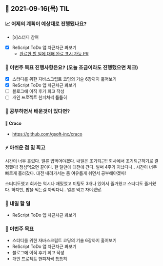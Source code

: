 ## 📆 2021-09-16(목) TIL

### 📈 어제의 계획이 예상대로 진행됐나요?
- [x]스터디 참여
- [x] ReScript ToDo 앱 차근차근 봐보기
  - [완료한 할 일에 대해 완료 표시 가능 PR](https://github.com/saseungmin/ReScript_ToDo/pull/12)

### 🦄 이번주 목표 진행사항은요? (오늘 조금이라도 진행했으면 체크)
- [x] 스터디를 위한 자바스크립트 코딩의 기술 6장까지 훑어보기
- [x] ReScript ToDo 앱 차근차근 봐보기
- [ ] 블로그에 이직 후기 회고 작성
- [ ] 개인 프로젝트 한피쳐씩 틈틈히

### 🤔 공부하면서 배운것이 있다면?

#### 🎈 Craco
- https://github.com/gsoft-inc/craco

### ⚡ 아쉬운 점 및 회고
시간이 너무 흘렀다. 얼른 밥먹어야겠다. 내일은 조기퇴근!! 회사에서 조기퇴근하기로 결정했다! 점심먹으면 끝이다. 한 달만에 대전에 간다. 벌써 4주가 지났다니.. 시간이 너무 빠르게 흘러갔다. 대전 내려가서는 좀 여유롭게 쉬면서 공부해야겠따!   

스터디도했고 회사는 역시나 재밌었고 미팅도 3개나 있어서 즐거웠고 스터디도 즐거웠다. 하지만, 밥을 먹는걸 까먹다니.. 얼른 먹고 자야겠답.

### 🚀 내일 할 일
- ReScript ToDo 앱 차근차근 봐보기

### 🎯 이번주 목표
- 스터디를 위한 자바스크립트 코딩의 기술 6장까지 훑어보기
- ReScript ToDo 앱 차근차근 봐보기
- 블로그에 이직 후기 회고 작성
- 개인 프로젝트 한피쳐씩 틈틈히
